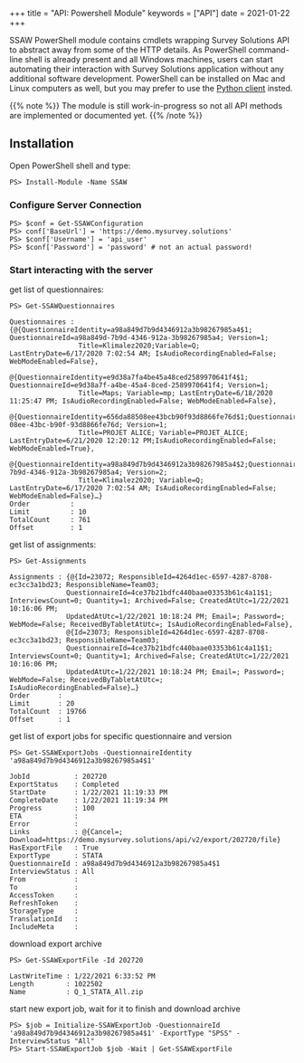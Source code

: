 +++
title = "API: Powershell Module"
keywords = ["API"]
date = 2021-01-22
+++

SSAW PowerShell module contains cmdlets wrapping Survey Solutions API to abstract away from some of the HTTP details.
As PowerShell command-line shell is already present and all Windows machines, users can start automating their interaction
with Survey Solutions application without any additional software development. PowerShell can be installed on Mac and Linux
computers as well, but you may prefer to use the [Python client](https://github.com/vavalomi/ssaw) insted.


{{% note %}}
The module is still work-in-progress so not all API methods are implemented or documented yet.
{{% /note %}}

## Installation

Open PowerShell shell and type:
```posh
PS> Install-Module -Name SSAW
```

### Configure Server Connection

```posh
PS> $conf = Get-SSAWConfiguration
PS> conf['BaseUrl'] = 'https://demo.mysurvey.solutions'
PS> $conf['Username'] = 'api_user'
PS> $conf['Password'] = 'password' # not an actual password!
```

### Start interacting with the server
get list of questionnaires:
```posh
PS> Get-SSAWQuestionnaires

Questionnaires : {@{QuestionnaireIdentity=a98a849d7b9d4346912a3b98267985a4$1; QuestionnaireId=a98a849d-7b9d-4346-912a-3b98267985a4; Version=1;
                 Title=Klimalez2020;Variable=Q; LastEntryDate=6/17/2020 7:02:54 AM; IsAudioRecordingEnabled=False; WebModeEnabled=False},
                 @{QuestionnaireIdentity=e9d38a7fa4be45a48ced2589970641f4$1; QuestionnaireId=e9d38a7f-a4be-45a4-8ced-2589970641f4; Version=1;
                 Title=Maps; Variable=mp; LastEntryDate=6/18/2020 11:25:47 PM; IsAudioRecordingEnabled=False; WebModeEnabled=False},
                 @{QuestionnaireIdentity=656da88508ee43bcb90f93d8866fe76d$1;QuestionnaireId=656da885-08ee-43bc-b90f-93d8866fe76d; Version=1;
                 Title=PROJET ALICE; Variable=PROJET_ALICE; LastEntryDate=6/21/2020 12:20:12 PM;IsAudioRecordingEnabled=False; WebModeEnabled=True},
                 @{QuestionnaireIdentity=a98a849d7b9d4346912a3b98267985a4$2;QuestionnaireId=a98a849d-7b9d-4346-912a-3b98267985a4; Version=2;
                 Title=Klimalez2020; Variable=Q; LastEntryDate=6/17/2020 7:02:54 AM; IsAudioRecordingEnabled=False; WebModeEnabled=False}…}
Order          : 
Limit          : 10
TotalCount     : 761
Offset         : 1
```
get list of assignments:
```posh
PS> Get-Assignments

Assignments : {@{Id=23072; ResponsibleId=4264d1ec-6597-4287-8708-ec3cc3a1bd23; ResponsibleName=Team03;
              QuestionnaireId=4ce37b21bdfc440baae03353b61c4a11$1; InterviewsCount=0; Quantity=1; Archived=False; CreatedAtUtc=1/22/2021 10:16:06 PM;
              UpdatedAtUtc=1/22/2021 10:18:24 PM; Email=; Password=; WebMode=False; ReceivedByTabletAtUtc=; IsAudioRecordingEnabled=False},
              @{Id=23073; ResponsibleId=4264d1ec-6597-4287-8708-ec3cc3a1bd23; ResponsibleName=Team03;
              QuestionnaireId=4ce37b21bdfc440baae03353b61c4a11$1; InterviewsCount=0; Quantity=1; Archived=False; CreatedAtUtc=1/22/2021 10:16:06 PM;
              UpdatedAtUtc=1/22/2021 10:18:24 PM; Email=; Password=; WebMode=False; ReceivedByTabletAtUtc=; IsAudioRecordingEnabled=False}…}
Order       : 
Limit       : 20
TotalCount  : 19766
Offset      : 1
```
get list of export jobs for specific questionnaire and version
```posh
PS> Get-SSAWExportJobs -QuestionnaireIdentity 'a98a849d7b9d4346912a3b98267985a4$1'

JobId           : 202720
ExportStatus    : Completed
StartDate       : 1/22/2021 11:19:33 PM
CompleteDate    : 1/22/2021 11:19:34 PM
Progress        : 100
ETA             : 
Error           : 
Links           : @{Cancel=; Download=https://demo.mysurvey.solutions/api/v2/export/202720/file}
HasExportFile   : True
ExportType      : STATA
QuestionnaireId : a98a849d7b9d4346912a3b98267985a4$1
InterviewStatus : All
From            : 
To              : 
AccessToken     : 
RefreshToken    : 
StorageType     : 
TranslationId   : 
IncludeMeta     : 
```
download export archive
```posh
PS> Get-SSAWExportFile -Id 202720

LastWriteTime : 1/22/2021 6:33:52 PM
Length        : 1022502
Name          : Q_1_STATA_All.zip
```
start new export job, wait for it to finish and download archive
```posh
PS> $job = Initialize-SSAWExportJob -QuestionnaireId 'a98a849d7b9d4346912a3b98267985a4$1' -ExportType "SPSS" -InterviewStatus "All"
PS> Start-SSAWExportJob $job -Wait | Get-SSAWExportFile
```
